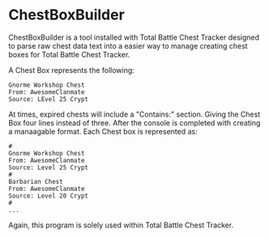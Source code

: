# ChestBoxBuilder

ChestBoxBuilder is a tool installed with Total Battle Chest Tracker designed to parse raw chest data text into a easier way to manage creating chest boxes for Total Battle Chest Tracker. 

A Chest Box represents the following:
```
Gnorme Workshop Chest
From: AwesomeClanmate
Source: LEvel 25 Crypt
```

At times, expired chests will include a "Contains:" section. Giving the Chest Box four lines instead of three. After the console is completed with creating a manaagable format. Each Chest box is represented as:

```
#
Gnorme Workshop Chest
From: AwesomeClanmate
Source: Level 25 Crypt
#
Barbarian Chest
From: AwesomeClanmate
Source: Level 20 Crypt
#
...
```

Again, this program is solely used within Total Battle Chest Tracker.
